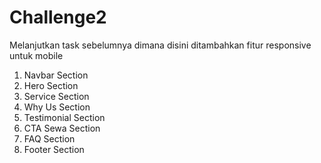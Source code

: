 # Challenge2

Melanjutkan task sebelumnya dimana disini ditambahkan fitur responsive untuk mobile

1. Navbar Section
2. Hero Section
3. Service Section
4. Why Us Section
5. Testimonial Section
6. CTA Sewa Section
7. FAQ Section
8. Footer Section
